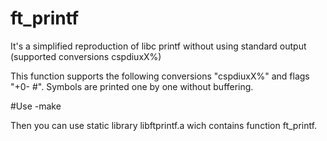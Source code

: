 # ft_printf
It's a simplified reproduction of libc printf without using standard output (supported conversions cspdiuxX%)

This function supports the following conversions "cspdiuxX%" and flags "+0- #".
Symbols are printed one by one without buffering.

#Use
-make

Then you can use static library libftprintf.a wich contains function ft_printf.
